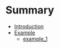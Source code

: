 # Summary

* [Introduction](README.md)
* [Example](docs/examples/README.md)
    * [example_1](docs/examples/examples.md)

